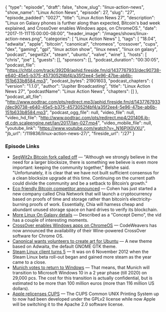 {
  "type": "episode",
  "draft": false,
  "show_slug": "linux-action-news",
  "show_name": "Linux Action News",
  "episode": 27,
  "slug": "27",
  "episode_padded": "0027",
  "title": "Linux Action News 27",
  "description": "Linux on Galaxy phones is further along than expected, Bitcoin's bad week explained, and CrossOver enables Windows apps, on ChromeOS.",
  "date": "2017-11-11T15:00:00-08:00",
  "header_image": "/images/shows/linux-action-news.png",
  "categories": [
    "Linux Action News"
  ],
  "tags": [
    "18.04",
    "adwaita",
    "apple",
    "bitcoin",
    "canonical",
    "chromeos",
    "crossover",
    "cups",
    "dex",
    "gaming",
    "gpl",
    "linux action show",
    "linux news",
    "linux on galaxy",
    "podcast",
    "segwit2x",
    "steam",
    "ubuntu",
    "valve",
    "wine"
  ],
  "hosts": [
    "chris",
    "joe"
  ],
  "guests": [],
  "sponsors": [],
  "podcast_duration": "00:30:05",
  "podcast_file": "https://chtbl.com/track/392D9/aphid.fireside.fm/d/1437767933/dec90738-e640-45e5-b375-4573052f4bf4/a35f2ee4-5e96-47be-ab6b-151b633b8584.mp3",
  "podcast_bytes": 21901603,
  "podcast_chapters": {
    "version": "1.1.0",
    "author": "Jupiter Broadcasting",
    "title": "Linux Action News 27",
    "podcastName": "Linux Action News",
    "chapters": []
  },
  "podcast_alt_file": "http://www.podtrac.com/pts/redirect.mp3/aphid.fireside.fm/d/1437767933/dec90738-e640-45e5-b375-4573052f4bf4/a35f2ee4-5e96-47be-ab6b-151b633b8584.mp3",
  "podcast_ogg_file": null,
  "video_file": null,
  "video_hd_file": "http://www.podtrac.com/pts/redirect.mp4/201406.jb-dl.cdn.scaleengine.net/lan/2017/lan-027.mp4",
  "video_mobile_file": null,
  "youtube_link": "https://www.youtube.com/watch?v=_N16PIX0VXU",
  "jb_url": "/119836/linux-action-news-27/",
  "fireside_url": "/27"
}


### Episode Links

  * [SegWit2x Bitcoin fork called off](https://www.theregister.co.uk/2017/11/08/bitcoin_drops_segwit2x_hard_fork_pierces_price_ceiling/ "SegWit2x Bitcoin fork called off") — "Although we strongly believe in the need for a larger blocksize, there is something we believe is even more important: keeping the community together," Belshe said. "Unfortunately, it is clear that we have not built sufficient consensus for a clean blocksize upgrade at this time. Continuing on the current path could divide the community and be a setback to Bitcoin’s growth."
  * [Eco friendly Bitcoin competitor announced](https://techcrunch.com/2017/11/08/chia-network-cryptocurrency/ "Eco friendly Bitcoin competitor announced") — Cohen has just started a new company called Chia Network that will launch a cryptocurrency based on proofs of time and storage rather than bitcoin’s electricity-burning proofs of work. Essentially, Chia will harness cheap and abundant unused storage space on hard drives to verify its blockchain.
  * [More Linux On Galaxy details](https://www.theregister.co.uk/2017/11/10/linux_on_galaxy_video_demo/ "More Linux On Galaxy details") — Described as a “Concept Demo”, the vid has a couple of interesting moments.
  * [CrossOver enables Windows apps on ChromeOS](https://www.phoronix.com/scan.php?page=news_item&px=CrossOver-Chrome-OS "CrossOver enables Windows apps on ChromeOS") — CodeWeavers has now announced the availability of their Wine-powered CrossOver software for Chrome OS. 
  * [Canonical wants volunteers to create art for Ubuntu](http://www.omgubuntu.co.uk/2017/11/ubuntu-theme-contest-18-04 "Canonical wants volunteers to create art for Ubuntu") — A new theme based on Adwaita, the default GNOME GTK theme.
  * [Steam Linux client turns 5](https://www.phoronix.com/scan.php?page=news_item&px=Steam-Linux-Client-Five "Steam Linux client turns 5") — It was on 6 November 2012 when the Steam Linux beta roll-out began and gained more steam as the year came to a close. 
  * [Munich votes to return to Windows](https://www.reddit.com/r/linuxunplugged/comments/7bmiq2/munich_linux_project_limux_officially_dead/ "Munich votes to return to Windows") — That means, that Munich will transition to Microsoft Windows 10 in a 2 year phase (till 2020) on 29,000 pcs. The cost for this transition is actually confidential, but is estimated to be more than 100 million euros (more than 116 million US dollars).
  * [Apple relicenses CUPS](https://www.phoronix.com/scan.php?page=news_item&px=CUPS-Drops-GPL-For-Apache "Apple relicenses CUPS") — The CUPS Common UNIX Printing System up to now had been developed under the GPLv2 license while now Apple will be switching it to the Apache 2.0 software license. 



